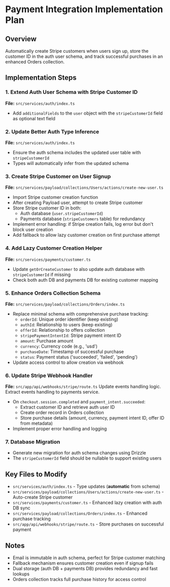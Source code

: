 # Payment Integration Implementation Plan

## Overview
Automatically create Stripe customers when users sign up, store the customer ID in the auth user schema, and track successful purchases in an enhanced Orders collection.

## Implementation Steps

### 1. Extend Auth User Schema with Stripe Customer ID
**File:** `src/services/auth/index.ts`
- Add `additionalFields` to the `user` object with the `stripeCustomerId` field as optional text field

### 2. Update Better Auth Type Inference
**File:** `src/services/auth/index.ts`
- Ensure the auth schema includes the updated user table with `stripeCustomerId`
- Types will automatically infer from the updated schema

### 3. Create Stripe Customer on User Signup
**File:** `src/services/payload/collections/Users/actions/create-new-user.ts`
- Import Stripe customer creation function
- After creating Payload user, attempt to create Stripe customer
- Store Stripe customer ID in both:
  - Auth database (`user.stripeCustomerId`)
  - Payments database (`stripeCustomers` table) for redundancy
- Implement error handling: if Stripe creation fails, log error but don't block user creation
- Add fallback to allow lazy customer creation on first purchase attempt

### 4. Add Lazy Customer Creation Helper
**File:** `src/services/payments/customer.ts`
- Update `getOrCreateCustomer` to also update auth database with `stripeCustomerId` if missing
- Check both auth DB and payments DB for existing customer mapping

### 5. Enhance Orders Collection Schema
**File:** `src/services/payload/collections/Orders/index.ts`
- Replace minimal schema with comprehensive purchase tracking:
  - `orderId`: Unique order identifier (keep existing)
  - `authId`: Relationship to users (keep existing)
  - `offerId`: Relationship to offers collection
  - `stripePaymentIntentId`: Stripe payment intent ID
  - `amount`: Purchase amount
  - `currency`: Currency code (e.g., 'usd')
  - `purchaseDate`: Timestamp of successful purchase
  - `status`: Payment status ('succeeded', 'failed', 'pending')
- Update access control to allow creation via webhook

### 6. Update Stripe Webhook Handler
**File:** `src/app/api/webhooks/stripe/route.ts`
Update events handling logic. Extract events handling to payments service.
- On `checkout.session.completed` and `payment_intent.succeeded`:
  - Extract customer ID and retrieve auth user ID
  - Create order record in Orders collection
  - Store purchase details (amount, currency, payment intent ID, offer ID from metadata)
- Implement proper error handling and logging

### 7. Database Migration
- Generate new migration for auth schema changes using Drizzle
- The `stripeCustomerId` field should be nullable to support existing users

## Key Files to Modify
- `src/services/auth/index.ts` - Type updates (**automatic** from schema)
- `src/services/payload/collections/Users/actions/create-new-user.ts` - Auto-create Stripe customer
- `src/services/payments/customer.ts` - Enhanced lazy creation with auth DB sync
- `src/services/payload/collections/Orders/index.ts` - Enhanced purchase tracking
- `src/app/api/webhooks/stripe/route.ts` - Store purchases on successful payment

## Notes
- Email is immutable in auth schema, perfect for Stripe customer matching
- Fallback mechanism ensures customer creation even if signup fails
- Dual storage (auth DB + payments DB) provides redundancy and fast lookups
- Orders collection tracks full purchase history for access control
